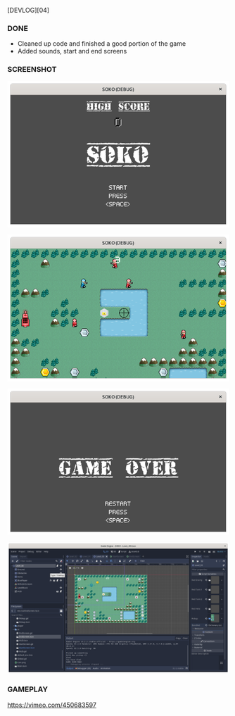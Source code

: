 [DEVLOG][04]


### DONE

- Cleaned up code and finished a good portion of the game
- Added sounds, start and end screens


### SCREENSHOT

![screenshot](images/devlog_04a.png)


![screenshot](images/devlog_04b.png)


![screenshot](images/devlog_04c.png)


![screenshot](images/devlog_04d.png)


### GAMEPLAY

https://vimeo.com/450683597